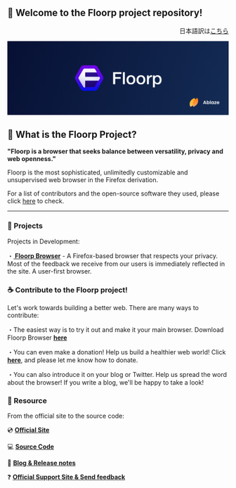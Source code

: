## 👋 Welcome to the Floorp project repository!
<div style="text-align: right;">日本語訳は<a href="https://github.com/Floorp-Projects/About-Floorp-Projects/blob/main/README.md">こちら</a></div>

![header](https://raw.githubusercontent.com/Floorp-Projects/.github/main/profile/header.png)

## 💫 What is the Floorp Project?
<strong> "Floorp is a browser that seeks balance between versatility, privacy and web openness."</strong>

Floorp is the most sophisticated, unlimitedly customizable and unsupervised web browser in the Firefox derivation.
<br>

For a list of contributors and the open-source software they used, please click <a href="https://github.com/Floorp-Projects/About-Floorp-Projects/blob/main/Contributeder%26SoftwareContribute.md">here</a> to check.

---
### 🔨 Projects

Projects in Development:

・<strong><a href="https://floorp.app"> Floorp Browser</a></strong> - A Firefox-based browser that respects your privacy. Most of the feedback we receive from our users is immediately reflected in the site. A user-first browser.
<br>
### ☕ Contribute to the Floorp project!

Let's work towards building a better web. There are many ways to contribute:

・The easiest way is to try it out and make it your main browser. Download Floorp Browser <strong><a href="https://floorp.app">here</a></strong>

・You can even make a donation! Help us build a healthier web world! Click <strong><a href="https://support.ablaze.one/contact">here</a></strong>, and please let me know how to donate.

・You can also introduce it on your blog or Twitter. Help us spread the word about the browser! If you write a blog, we'll be happy to take a look!

### 👐 Resource

From the official site to the source code:

💿 <strong><a href="https://floorp.app">Official Site</a></strong>

💻 <strong><a href="https://github.com/Floorp-Projects/Floorp">Source Code</a></strong>

📘 <strong><a href="https://blog.ablaze.one/category/ablaze/ablaze-project/floorp/">Blog & Release notes</a></strong>

❓ <strong><a href="https://support.ablaze.one">Official Support Site & Send feedback</a></strong>

